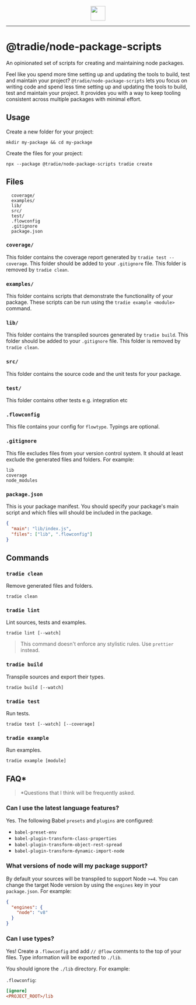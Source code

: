 <center>
  <img src="https://github.com/jameslnewell/tradie-v4/blob/master/docs/img/logo.png" height="40"/>
</center>

---

# @tradie/node-package-scripts

An opinionated set of scripts for creating and maintaining node packages.

Feel like you spend more time setting up and updating the tools to build, test
and maintain your project? `@tradie/node-package-scripts` lets you focus on
writing code and spend less time setting up and updating the tools to build,
test and maintain your project. It provides you with a way to keep tooling
consistent across multiple packages with minimal effort.

## Usage

Create a new folder for your project:

```
mkdir my-package && cd my-package
```

Create the files for your project:

```
npx --package @tradie/node-package-scripts tradie create
```

## Files

```
  coverage/
  examples/
  lib/
  src/
  test/
  .flowconfig
  .gitignore
  package.json
```

### `coverage/`

This folder contains the coverage report generated by `tradie test --coverage`.
This folder should be added to your `.gitignore` file. This folder is removed by
`tradie clean`.

### `examples/`

This folder contains scripts that demonstrate the functionality of your package.
These scripts can be run using the `tradie example <module>` command.

### `lib/`

This folder contains the transpiled sources generated by `tradie build`. This
folder should be added to your `.gitignore` file. This folder is removed by
`tradie clean`.

### `src/`

This folder contains the source code and the unit tests for your package.

### `test/`

This folder contains other tests e.g. integration etc

### `.flowconfig`

This file contains your config for `flowtype`. Typings are optional.

### `.gitignore`

This file excludes files from your version control system. It should at least
exclude the generated files and folders. For example:

```
lib
coverage
node_modules
```

### `package.json`

This is your package manifest. You should specify your package's main script and
which files will should be included in the package.

```json
{
  "main": "lib/index.js",
  "files": ["lib", ".flowconfig"]
}
```

## Commands

### `tradie clean`

Remove generated files and folders.

```
tradie clean
```

### `tradie lint`

Lint sources, tests and examples.

```
tradie lint [--watch]
```

> This command doesn't enforce any stylistic rules. Use `prettier` instead.

### `tradie build`

Transpile sources and export their types.

```
tradie build [--watch]
```

### `tradie test`

Run tests.

```
tradie test [--watch] [--coverage]
```

### `tradie example`

Run examples.

```
tradie example [module]
```

## FAQ\*

> \*Questions that I think will be frequently asked.

### Can I use the latest language features?

Yes. The following Babel `presets` and `plugins` are configured:

* `babel-preset-env`
* `babel-plugin-transform-class-properties`
* `babel-plugin-transform-object-rest-spread`
* `babel-plugin-transform-dynamic-import-node`

### What versions of node will my package support?

By default your sources will be transpiled to support Node `>=4`. You can change
the target Node version by using the `engines` key in your `package.json`. For
example:

```json
{
  "engines": {
    "node": "v8"
  }
}
```

### Can I use types?

Yes! Create a `.flowconfig` and add `// @flow` comments to the top of your
files. Type information will be exported to `./lib`.

You should ignore the `./lib` directory. For example:

`.flowconfig`:

```ini
[ignore]
<PROJECT_ROOT>/lib
```

